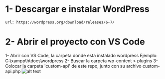 # 1- Descargar e instalar WordPress
```
url: https://wordpress.org/download/releases/6-7/
```

# 2- Abrir el proyecto con VS Code
1- Abrir con VS Code, la carpeta donde esta instalado wordpress
    Ejemplo: C:\xampp\htdocs\wordpress
2- Buscar la carpeta wp-content > plugins
3- Colocar la carpeta 'custom-api' de este repo, junto con su archivo custom-api.php
![alt text](image.png)
